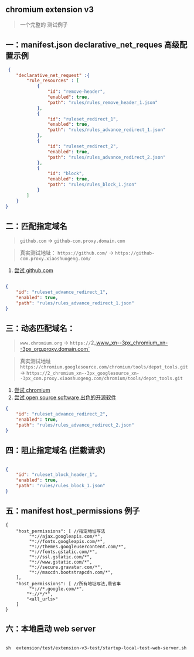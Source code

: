 ## chromium extension v3 
> 一个完整的 测试例子

## 一：manifest.json  declarative_net_reques 高级配置示例
```json
 {
    "declarative_net_request" :{
        "rule_resources" : [
            {
                "id": "remove-header",
                "enabled": true,
                "path": "rules/rules_remove_header_1.json"
            },
            {
                "id": "ruleset_redirect_1",
                "enabled": true,
                "path": "rules/rules_advance_redirect_1.json"
            },
            {
                "id": "ruleset_redirect_2",
                "enabled": true,
                "path": "rules/rules_advance_redirect_2.json"
            },
            {
                "id": "block",
                "enabled": true,
                "path": "rules/rules_block_1.json"
            }
        ]
    }
}

```


## 二：匹配指定域名

> `github.com`  -> `github-com.proxy.domain.com`

> 真实测试地址： `https://github.com/`  ->  `https://github-com.proxy.xiaoshuogeng.com/`

1. [尝试 github.com  ](https://github.com/)

```json

{
    "id": "ruleset_advance_redirect_1",
    "enabled": true,
    "path": "rules/rules_advance_redirect_1.json"
}

```
## 三：动态匹配域名：

> `www.chromium.org`   ->    `https://`2_www_xn--3px_chromium_xn--3px_org.proxy.domain.com`

> 真实测试地址 `https://chromium.googlesource.com/chromium/tools/depot_tools.git`   ->    `https://2_chromium_xn--3px_googlesource_xn--3px_com.proxy.xiaoshuogeng.com/chromium/tools/depot_tools.git`

1. [尝试 chromium   ](https://chromium.googlesource.com/chromium/src/+/main/docs/linux/build_instructions.md)
2. [尝试 open source software 出色的开源软件 ](https://summerofcode.withgoogle.com/programs/2022/organizations)


```json
{
    "id": "ruleset_advance_redirect_2",
    "enabled": true,
    "path": "rules/rules_advance_redirect_2.json"
}
```

## 四：阻止指定域名 (拦截请求)

```json

{
    "id": "ruleset_block_header_1",
    "enabled": true,
    "path": "rules/rules_block_1.json"
}

```

## 五：manifest host_permissions 例子
```
{
    "host_permissions": [ //指定地址写法
         "*://ajax.googleapis.com/*",
         "*://fonts.googleapis.com/*",
         "*://themes.googleusercontent.com/*",
         "*://fonts.gstatic.com/*",
         "*://ssl.gstatic.com/*",
         "*://www.gstatic.com/*",
         "*://secure.gravatar.com/*",
         "*://maxcdn.bootstrapcdn.com/*",
    ], 
    "host_permissions": [ //所有地址写法,最省事
         "*://*.google.com/*",
        "*://*/*",
        "<all_urls>"
    ]
}
```


##  六：本地启动 web server
```shell

sh  extension/test/extension-v3-test/startup-local-test-web-server.sh

```


